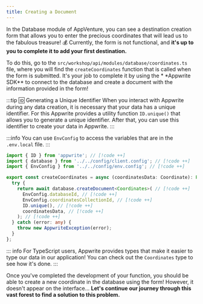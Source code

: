 ```yaml
---
title: Creating a Document
---
```


<Documentation link="https://appwrite.io/docs/products/databases/quick-start#create-documents"></Documentation>

<Hero
title="Let's Plant Our First Document 🌱"
image="/assets/workshop/database/create.jpg"
description="Now that our collection is created and accessible from AppVenture, all that's left is to add some documents
to it!"
/>

In the Database module of AppVenture, you can see a destination creation form that allows you to enter the precious
coordinates that will lead us to the fabulous treasure! 💰 Currently, the form is not functional, and **it's up to you to
complete it to add your first destination.**

To do this, go to the `src/workshop/api/modules/database/coordinates.ts` file, where you will find
the `createCoordinates` function that is called when the form is submitted. It's your job to complete it by using the \*
\*Appwrite SDK\*\* to connect to the database and create a document with the information provided in the form!

:::tip 🆔 Generating a Unique Identifier
When you interact with Appwrite during any data creation, it is necessary that your data has a unique identifier. For
this Appwrite provides a utility function `ID.unique()` that allows you to generate a unique identifier. After that, you
can use this identifier to create your data in Appwrite.
:::

:::info
You can use `EnvConfig` to access the variables that are in the `.env.local` file.
:::

<Solution>

```ts
import { ID } from 'appwrite'; // [!code ++]
import { database } from '../../config/client.config'; // [!code ++]
import { EnvConfig } from '../../config/env.config'; // [!code ++]

export const createCoordinates = async (coordinatesData: Coordinate): Promise<Coordinates> => {
  try {
    return await database.createDocument<Coordinates>( // [!code ++]
      EnvConfig.databaseId, // [!code ++]
      EnvConfig.coordinatesCollectionId, // [!code ++]
      ID.unique(), // [!code ++]
      coordinatesData, // [!code ++]
    ); // [!code ++]
  } catch (error: any) {
    throw new AppwriteException(error);
  }
};
```

</Solution>

::: info
For TypeScript users, Appwrite provides types that make it easier to type our data in our application! You can check out
the `Coordinates` type to see how it's done.
:::

Once you've completed the development of your function, you should be able to create a new coordinate in the database
using the form! However, it doesn't appear on the interface... **Let's continue our journey through this vast forest to
find a solution to this problem.**

